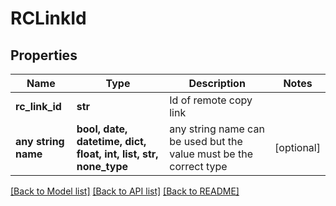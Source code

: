 # RCLinkId


## Properties
Name | Type | Description | Notes
------------ | ------------- | ------------- | -------------
**rc_link_id** | **str** | Id of remote copy link | 
**any string name** | **bool, date, datetime, dict, float, int, list, str, none_type** | any string name can be used but the value must be the correct type | [optional]

[[Back to Model list]](../README.md#documentation-for-models) [[Back to API list]](../README.md#documentation-for-api-endpoints) [[Back to README]](../README.md)


